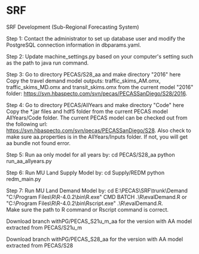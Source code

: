 # SRF

SRF Development (Sub-Regional Forecasting System)

Step 1: Contact the administrator to set up database user and modify the PostgreSQL connection information in dbparams.yaml.

Step 2: Update machine_settings.py based on your computer's setting such as the path to java run command.

Step 3: Go to directory PECAS/S28_aa and make directory "2016" here
Copy the travel demand model outputs: traffic_skims_AM.omx, traffic_skims_MD.omx and transit_skims.omx from
the current model "2016" folder: https://svn.hbaspecto.com/svn/pecas/PECASSanDiego/S28/2016.

Step 4: Go to directory PECAS/AllYears and make directory "Code" here
Copy the \*.jar files and hdf5 folder from the current PECAS model AllYears/Code folder.
The current PECAS model can be checked out from the following url:
https://svn.hbaspecto.com/svn/pecas/PECASSanDiego/S28.
Also check to make sure aa.properties is in the AllYears/Inputs folder. If not, you will get aa bundle not found error.

Step 5: Run aa only model for all years by:
cd PECAS/S28_aa
python run_aa_allyears.py

Step 6: Run MU Land Supply Model by:
cd Supply/REDM
python redm_main.py

Step 7: Run MU Land Demand Model by:
cd E:\PECAS\SRF\trunk\Demand
"C:\Program Files\R\R-4.0.2\bin\R.exe" CMD BATCH .\R\evalDemand.R
or
"C:\Program Files\R\R-4.0.2\bin\Rscript.exe" .\R\evalDemand.R.  
 Make sure the path to R command or Rscript command is correct.

Download branch withPG/PECAS_S21u_m_aa for the version with AA model extracted from PECAS/S21u_m

Download branch withPG/PECAS_S28_aa for the version with AA model extracted from PECAS/S28
